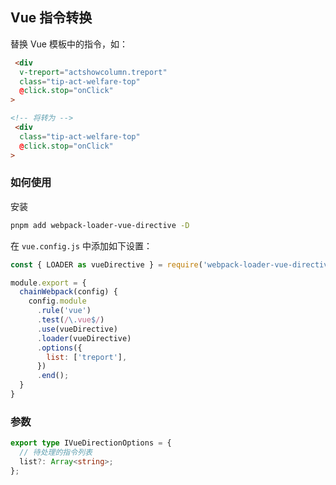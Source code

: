 ## Vue 指令转换


替换 Vue 模板中的指令，如：

```html
 <div
  v-treport="actshowcolumn.treport"
  class="tip-act-welfare-top"
  @click.stop="onClick"
>

<!-- 将转为 -->
 <div
  class="tip-act-welfare-top"
  @click.stop="onClick"
>
```

### 如何使用

安装

```bash
pnpm add webpack-loader-vue-directive -D
```

在 `vue.config.js` 中添加如下设置：

```js
const { LOADER as vueDirective } = require('webpack-loader-vue-directive')';

module.export = {
  chainWebpack(config) {
    config.module
      .rule('vue')
      .test(/\.vue$/)
      .use(vueDirective)
      .loader(vueDirective)
      .options({
        list: ['treport'],
      })
      .end();
  }
}
```

### 参数

```ts
export type IVueDirectionOptions = {
  // 待处理的指令列表
  list?: Array<string>;
};
```
